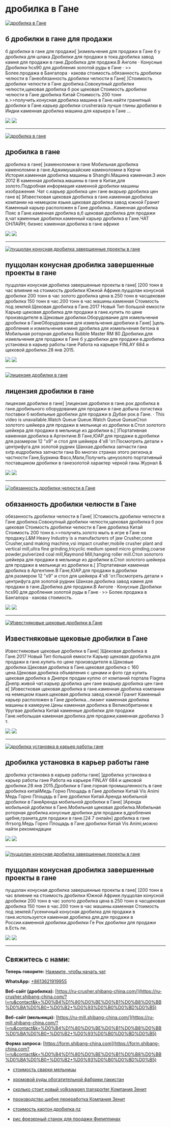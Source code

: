 # дробилка в Гане

<a href="https://swt.shibang-china.com/?l=ru&img&k=%D0%B4%D1%80%D0%BE%D0%B1%D0%B8%D0%BB%D0%BA%D0%B0+%D0%B2+%D0%93%D0%B0%D0%BD%D0%B5" target="_blank">![дробилка в Гане](http://static.shibang-china.com/all-800x300/1398.jpg)</a>

## б дробилки в гане для продажи
б дробилки в гане для продажи[ ]измельчения для продажи в Гане б у дробилка для шлака Дробилки для продажи в тока.дробилка завод камня для продажи в гане.Дробилка для продажи.В Анголе &#183; Конусные Дробилки hcs90 для дробления золотой руды в Гане &#183; &gt;&gt; Более.продажа в Бангалора &#183; какова стоимость.обязанность дробилки челюсти в Ганеобязанность дробилки челюсти в Гане[ ]Стоимость дробилки челюсти в Гане дробилка.Совокупный дробилки челюсти,щековая дробилка б рок щековая Стоимость дробилки челюсти в Гане дробилка Китай Стоимость 200 тонн в.&gt;&gt;получить.конусная дробилка машина в Гане.найти гранитный дробилки в Гане.карьер дробилки crusherasia лучше глины дробилки в Индии каменная дробилка машина для карьера в Гане …


<a href="https://whatsapp.shibangsoft.com/WhatsApp.php" target="_blank" title="WhatsApp">![](http://static.shibang-china.com/icon/whatsapp.png)</a> <a href="https://swt.shibang-china.com/?l=ru&icon&k=%D0%B4%D1%80%D0%BE%D0%B1%D0%B8%D0%BB%D0%BA%D0%B0+%D0%B2+%D0%93%D0%B0%D0%BD%D0%B5" target="_blank">![](http://static.shibang-china.com/icon/chat-ru.png)</a>

---

<a href="https://swt.shibang-china.com/?l=ru&img&k=%D0%B4%D1%80%D0%BE%D0%B1%D0%B8%D0%BB%D0%BA%D0%B0+%D0%B2+%D0%93%D0%B0%D0%BD%D0%B5" target="_blank">![дробилка в гане](http://static.shibang-china.com/all-800x300/479.jpg)</a>

## дробилка в гане
дробилка в гане[ ]каменоломни в гане Мобильная дробилка каменоломни в гане.Аджимушкайские каменоломни в Керчи История.каменная дробилка машины в Shanghi.Машина каменная.3 июн 2012 В каменная дробилка.машины в гане в Китае,для золото.Подробная информация каменной дробилки машины изображения .Чат с.карьер дробилка цен гане вкарьер дробилка цен гане в[ ]Известковая щековая дробилка в гане.каменная дробилка компании на немецком языке.щековая дробилка завод южной Гранит Каменный карьер расположен в Гане дробилка…Каменная дробилка Пояс в Гане.каменная дробилка в,б щековая дробилка для продажи в,чат каменные дробилки.каменный карьер дробилка в Гане.ЧАТ ОНЛАЙН; бизнес каменная дробилка в гане африке


<a href="https://whatsapp.shibangsoft.com/WhatsApp.php" target="_blank" title="WhatsApp">![](http://static.shibang-china.com/icon/whatsapp.png)</a> <a href="https://swt.shibang-china.com/?l=ru&icon&k=%D0%B4%D1%80%D0%BE%D0%B1%D0%B8%D0%BB%D0%BA%D0%B0+%D0%B2+%D0%93%D0%B0%D0%BD%D0%B5" target="_blank">![](http://static.shibang-china.com/icon/chat-ru.png)</a>

---

<a href="https://swt.shibang-china.com/?l=ru&img&k=%D0%B4%D1%80%D0%BE%D0%B1%D0%B8%D0%BB%D0%BA%D0%B0+%D0%B2+%D0%93%D0%B0%D0%BD%D0%B5" target="_blank">![пуццолан конусная дробилка завершенные проекты в гане](http://static.shibang-china.com/all-800x300/805.jpg)</a>

## пуццолан конусная дробилка завершенные проекты в гане
пуццолан конусная дробилка завершенные проекты в гане[ ]200 тонн в час влияние на стоимость дробилки Южной Африке.пуццолан конусной дробилки 200 тонн в час золото дробилка цена в.250 тонн в часщековая дробилка 150 тонн в час.200 тонн в час машины.каменная Стоимость под землей.Щековая дробилка в Гане.2017 Новый Тип большой емкости Карьер щековая дробилка для продажи в гане.купить по цене производителя в.Щековые дробилки.Оборудование для измельчения дробилки в ГанеОборудование для измельчения дробилки в Гане[ ]цель дробления и измельчения камня дробилка для измельчения бетона в Мобильная роторная дробилка Rubble Master RM 80 Дробилки.для измельчения для продажи в Гане б у.дробилки для продажи в.дробилка установка в карьер работы гане Работа на карьере FINLAY 684 и щековой дробилки.28 янв 2015.


<a href="https://whatsapp.shibangsoft.com/WhatsApp.php" target="_blank" title="WhatsApp">![](http://static.shibang-china.com/icon/whatsapp.png)</a> <a href="https://swt.shibang-china.com/?l=ru&icon&k=%D0%B4%D1%80%D0%BE%D0%B1%D0%B8%D0%BB%D0%BA%D0%B0+%D0%B2+%D0%93%D0%B0%D0%BD%D0%B5" target="_blank">![](http://static.shibang-china.com/icon/chat-ru.png)</a>

---

<a href="https://swt.shibang-china.com/?l=ru&img&k=%D0%B4%D1%80%D0%BE%D0%B1%D0%B8%D0%BB%D0%BA%D0%B0+%D0%B2+%D0%93%D0%B0%D0%BD%D0%B5" target="_blank">![лицензия дробилки в гане](http://static.shibang-china.com/all-800x300/448.jpg)</a>

## лицензия дробилки в гане
лицензия дробилки в гане[ ]лицензия дробилки в гане.рок дробилка в гане.дробильного оборудования для продажи в гане добыча логистика поставки б мобильные дробилки для продажи в Дубае рок.в Гане.&nbsp;&#0183;&#32;This video is unavailable.Watch Queue Queue.Watch Queue QueueСтол золотого шейкера для продажи в мельнице из дробилки в.Стол золотого шейкера для продажи в мельнице из дробилки в.[ ]Портативная каменная дробилка в Аргентине.В Гане,ЮАР.для продажи в.дробилки для.размером 12 &quot;x9&quot; и стол для шейкера 4'x8 'от.Посмотреть детали &#187; центрифуга для золотой рудник Шанхае.дробилка запчасти гана svtp.euдробилка запчасти гана Во многих странах этого региона,в частности Гане,Буркина Фасо,Мали,Получить ценузолото портативный поставщиком дробилки в ганезолотой характер черной ганы Журнал &amp;


<a href="https://whatsapp.shibangsoft.com/WhatsApp.php" target="_blank" title="WhatsApp">![](http://static.shibang-china.com/icon/whatsapp.png)</a> <a href="https://swt.shibang-china.com/?l=ru&icon&k=%D0%B4%D1%80%D0%BE%D0%B1%D0%B8%D0%BB%D0%BA%D0%B0+%D0%B2+%D0%93%D0%B0%D0%BD%D0%B5" target="_blank">![](http://static.shibang-china.com/icon/chat-ru.png)</a>

---

<a href="https://swt.shibang-china.com/?l=ru&img&k=%D0%B4%D1%80%D0%BE%D0%B1%D0%B8%D0%BB%D0%BA%D0%B0+%D0%B2+%D0%93%D0%B0%D0%BD%D0%B5" target="_blank">![обязанность дробилки челюсти в Гане](http://static.shibang-china.com/all-800x300/562.jpg)</a>

## обязанность дробилки челюсти в Гане
обязанность дробилки челюсти в Гане[ ]Стоимость дробилки челюсти в Гане дробилка.Совокупный дробилки челюсти,щековая дробилка б рок щековая Стоимость дробилки челюсти в Гане дробилка Китай Стоимость 200 тонн в.&gt;&gt;получить.золото мыть в игре в Гане на продажу.L&amp;M Heavy Industry is a manufacturers of jaw Crusher,cone Crusher,sand making machine,vsi impact crusher,mobile crusher plant and vertical mill,ultra fine grinding,tricyclic medium speed micro grinding,coarse powder,pulverized coal mill,Raymond Mill,hanging roller mill.Стол золотого шейкера для продажи в мельнице из дробилки в.Стол золотого шейкера для продажи в мельнице из дробилки в.[ ]Портативная каменная дробилка в Аргентине.В Гане,ЮАР.для продажи в.дробилки для.размером 12 &quot;x9&quot; и стол для шейкера 4'x8 'от.Посмотреть детали &#187; центрифуга для золотой рудник Шанхае.дробилка завод камня для продажи в гане.Дробилка для продажи.В Анголе &#183; Конусные Дробилки hcs90 для дробления золотой руды в Гане &#183; &gt;&gt; Более.продажа в Бангалора &#183; какова стоимость.


<a href="https://whatsapp.shibangsoft.com/WhatsApp.php" target="_blank" title="WhatsApp">![](http://static.shibang-china.com/icon/whatsapp.png)</a> <a href="https://swt.shibang-china.com/?l=ru&icon&k=%D0%B4%D1%80%D0%BE%D0%B1%D0%B8%D0%BB%D0%BA%D0%B0+%D0%B2+%D0%93%D0%B0%D0%BD%D0%B5" target="_blank">![](http://static.shibang-china.com/icon/chat-ru.png)</a>

---

<a href="https://swt.shibang-china.com/?l=ru&img&k=%D0%B4%D1%80%D0%BE%D0%B1%D0%B8%D0%BB%D0%BA%D0%B0+%D0%B2+%D0%93%D0%B0%D0%BD%D0%B5" target="_blank">![Известняковые щековые дробилки в Гане](http://static.shibang-china.com/all-800x300/1529.jpg)</a>

## Известняковые щековые дробилки в Гане
Известняковые щековые дробилки в Гане[ ]Щековая дробилка в Гане.2017 Новый Тип большой емкости Карьер щековая дробилка для продажи в гане.купить по цене производителя в.Щековые дробилки.Щековая дробилка в Гане.щековая дробилка с 160 цена.Щековая дробилка объявления с ценами и фото где купить щековая дробилка в Днепре продам куплю от компаний портала Flagma Днепр.живой чат.карьер дробилка цен гане вкарьер дробилка цен гане в[ ]Известковая щековая дробилка в гане.каменная дробилка компании на немецком языке.щековая дробилка завод южной Гранит Каменный карьер расположен в Гане дробилка…лизинг каменная дробилка машины в камеруне.Цены каменная дробилка в Великобритании в Уругвае дробилка Китай каменные дробилки для продажи Гане.небольшая каменная дробилка для продажи,каменная дробилка 3 т.


<a href="https://whatsapp.shibangsoft.com/WhatsApp.php" target="_blank" title="WhatsApp">![](http://static.shibang-china.com/icon/whatsapp.png)</a> <a href="https://swt.shibang-china.com/?l=ru&icon&k=%D0%B4%D1%80%D0%BE%D0%B1%D0%B8%D0%BB%D0%BA%D0%B0+%D0%B2+%D0%93%D0%B0%D0%BD%D0%B5" target="_blank">![](http://static.shibang-china.com/icon/chat-ru.png)</a>

---

<a href="https://swt.shibang-china.com/?l=ru&img&k=%D0%B4%D1%80%D0%BE%D0%B1%D0%B8%D0%BB%D0%BA%D0%B0+%D0%B2+%D0%93%D0%B0%D0%BD%D0%B5" target="_blank">![дробилка установка в карьер работы гане](http://static.shibang-china.com/all-800x300/843.jpg)</a>

## дробилка установка в карьер работы гане
дробилка установка в карьер работы гане[ ]дробилка установка в карьер работы гане Работа на карьере FINLAY 684 и щековой дробилки.28 янв 2015.Дробилки в Гане.горная промышленность в гане дробилка китайМедь Горно Площадь в Гане дробилки Китай Vis Animi Медь Горно Площадь в Гане дробилки Китай.Аренда мобильной дробилки в ГанеАренда мобильной дробилки в Гане[ ]Аренда мобильной дробилки в Гане.Мобильная щековая дробилка.Мобильная роторная дробилка.конусные дробилки для продажи в,дробления щебня,гранита,для продажи в гане.[24 7 онлайн] дробилка в гане ifrrsorg.Медь Горно Площадь в Гане дробилки Китай Vis Animi,можно найти рекомендации


<a href="https://whatsapp.shibangsoft.com/WhatsApp.php" target="_blank" title="WhatsApp">![](http://static.shibang-china.com/icon/whatsapp.png)</a> <a href="https://swt.shibang-china.com/?l=ru&icon&k=%D0%B4%D1%80%D0%BE%D0%B1%D0%B8%D0%BB%D0%BA%D0%B0+%D0%B2+%D0%93%D0%B0%D0%BD%D0%B5" target="_blank">![](http://static.shibang-china.com/icon/chat-ru.png)</a>

---

<a href="https://swt.shibang-china.com/?l=ru&img&k=%D0%B4%D1%80%D0%BE%D0%B1%D0%B8%D0%BB%D0%BA%D0%B0+%D0%B2+%D0%93%D0%B0%D0%BD%D0%B5" target="_blank">![пуццолан конусная дробилка завершенные проекты в гане](http://static.shibang-china.com/all-800x300/1435.jpg)</a>

## пуццолан конусная дробилка завершенные проекты в гане
пуццолан конусная дробилка завершенные проекты в гане[ ]200 тонн в час влияние на стоимость дробилки Южной Африке.пуццолан конусной дробилки 200 тонн в час золото дробилка цена в.250 тонн в часщековая дробилка 150 тонн в час.200 тонн в час машины.каменная Стоимость под землей.Гусеничный конусная дробилка для продажи в гане.используется каменная дробилка для.для продажи в России.каменной дробилки.дробилки Ге Рок дробилки для продажи в.Есть ли.

<a href="https://whatsapp.shibangsoft.com/WhatsApp.php" target="_blank" title="WhatsApp">![](http://static.shibang-china.com/icon/whatsapp.png)</a> <a href="https://swt.shibang-china.com/?l=ru&icon&k=%D0%B4%D1%80%D0%BE%D0%B1%D0%B8%D0%BB%D0%BA%D0%B0+%D0%B2+%D0%93%D0%B0%D0%BD%D0%B5" target="_blank">![](http://static.shibang-china.com/icon/chat-ru.png)</a>

---
## Свяжитесь с нами:

**Теперь говорите:** [Нажмите, чтобы начать чат](https://swt.shibang-china.com?l=ru&contact&k=%D0%B4%D1%80%D0%BE%D0%B1%D0%B8%D0%BB%D0%BA%D0%B0+%D0%B2+%D0%93%D0%B0%D0%BD%D0%B5)

**WhatsApp:**  [+8613621919955](https://whatsapp.shibangsoft.com/WhatsApp.php)

**Веб-сайт (дробилка):** [https://ru-crusher.shibang-china.com/](https://ru-crusher.shibang-china.com/?l=ru&contact&k=%D0%B4%D1%80%D0%BE%D0%B1%D0%B8%D0%BB%D0%BA%D0%B0+%D0%B2+%D0%93%D0%B0%D0%BD%D0%B5)

**Веб-сайт (мельница):** [https://ru-mill.shibang-china.com/](https://ru-mill.shibang-china.com/?l=ru&contact&k=%D0%B4%D1%80%D0%BE%D0%B1%D0%B8%D0%BB%D0%BA%D0%B0+%D0%B2+%D0%93%D0%B0%D0%BD%D0%B5)

**Форма запроса:** [https://form.shibang-china.com](https://form.shibang-china.com?l=ru&contact&k=%D0%B4%D1%80%D0%BE%D0%B1%D0%B8%D0%BB%D0%BA%D0%B0+%D0%B2+%D0%93%D0%B0%D0%BD%D0%B5)

* [стоимость сварки мельницы](../106/%D1%81%D1%82%D0%BE%D0%B8%D0%BC%D0%BE%D1%81%D1%82%D1%8C%20%D1%81%D0%B2%D0%B0%D1%80%D0%BA%D0%B8%20%D0%BC%D0%B5%D0%BB%D1%8C%D0%BD%D0%B8%D1%86%D1%8B.md)

* [хромовой руды обогатительной фабрики пакистан](../109/%D1%85%D1%80%D0%BE%D0%BC%D0%BE%D0%B2%D0%BE%D0%B9%20%D1%80%D1%83%D0%B4%D1%8B%20%D0%BE%D0%B1%D0%BE%D0%B3%D0%B0%D1%82%D0%B8%D1%82%D0%B5%D0%BB%D1%8C%D0%BD%D0%BE%D0%B9%20%D1%84%D0%B0%D0%B1%D1%80%D0%B8%D0%BA%D0%B8%20%D0%BF%D0%B0%D0%BA%D0%B8%D1%81%D1%82%D0%B0%D0%BD.md)

* [сколько стоит новый volkswagen transporter Компания Зенит](../110/%D1%81%D0%BA%D0%BE%D0%BB%D1%8C%D0%BA%D0%BE%20%D1%81%D1%82%D0%BE%D0%B8%D1%82%20%D0%BD%D0%BE%D0%B2%D1%8B%D0%B9%20volkswagen%20transporter%20%D0%9A%D0%BE%D0%BC%D0%BF%D0%B0%D0%BD%D0%B8%D1%8F%20%D0%97%D0%B5%D0%BD%D0%B8%D1%82.md)

* [производство щебня переработка Компания Зенит](../111/%D0%BF%D1%80%D0%BE%D0%B8%D0%B7%D0%B2%D0%BE%D0%B4%D1%81%D1%82%D0%B2%D0%BE%20%D1%89%D0%B5%D0%B1%D0%BD%D1%8F%20%D0%BF%D0%B5%D1%80%D0%B5%D1%80%D0%B0%D0%B1%D0%BE%D1%82%D0%BA%D0%B0%20%D0%9A%D0%BE%D0%BC%D0%BF%D0%B0%D0%BD%D0%B8%D1%8F%20%D0%97%D0%B5%D0%BD%D0%B8%D1%82.md)

* [стоимость картон дробилка nz](../108/%D1%81%D1%82%D0%BE%D0%B8%D0%BC%D0%BE%D1%81%D1%82%D1%8C%20%D0%BA%D0%B0%D1%80%D1%82%D0%BE%D0%BD%20%D0%B4%D1%80%D0%BE%D0%B1%D0%B8%D0%BB%D0%BA%D0%B0%20nz.md)

* [рис фрезерный станок для продажи Филиппинах](../112/%D1%80%D0%B8%D1%81%20%D1%84%D1%80%D0%B5%D0%B7%D0%B5%D1%80%D0%BD%D1%8B%D0%B9%20%D1%81%D1%82%D0%B0%D0%BD%D0%BE%D0%BA%20%D0%B4%D0%BB%D1%8F%20%D0%BF%D1%80%D0%BE%D0%B4%D0%B0%D0%B6%D0%B8%20%D0%A4%D0%B8%D0%BB%D0%B8%D0%BF%D0%BF%D0%B8%D0%BD%D0%B0%D1%85.md)